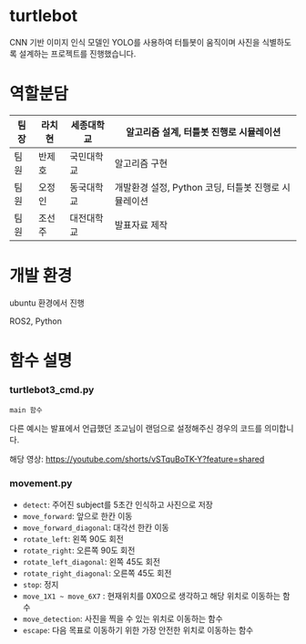# turtlebot
CNN 기반 이미지 인식 모델인 YOLO를 사용하여 터틀봇이 움직이며 사진을 식별하도록 설계하는 프로젝트를 진행했습니다.

# 역할분담

| 팀장 | 라치현 | 세종대학교 | 알고리즘 설계, 터틀봇 진행로 시뮬레이션 |
| --- | --- | --- | --- |
| 팀원 | 반제호 | 국민대학교 | 알고리즘 구현 |
| 팀원 | 오정인 | 동국대학교 | 개발환경 설정, Python 코딩, 터틀봇 진행로 시뮬레이션 |
| 팀원 | 조선주 | 대전대학교 | 발표자료 제작 |

# 개발 환경

ubuntu 환경에서 진행

ROS2, Python

# 함수 설명

### turtlebot3_cmd.py

`main 함수`

다른 예시는 발표에서 언급했던 조교님이 랜덤으로 설정해주신 경우의 코드를 의미합니다.

해당 영상: https://youtube.com/shorts/vSTquBoTK-Y?feature=shared

### movement.py

- `detect`: 주어진 subject를 5초간 인식하고 사진으로 저장
- `move_forward`: 앞으로 한칸 이동
- `move_forward_diagonal`: 대각선 한칸 이동
- `rotate_left`: 왼쪽 90도 회전
- `rotate_right`: 오른쪽 90도 회전
- `rotate_left_diagonal`: 왼쪽  45도 회전
- `rotate_right_diagonal`: 오른쪽 45도 회전
- `stop`: 정지
- `move_1X1 ~ move_6X7` : 현재위치를 0X0으로 생각하고 해당 위치로 이동하는 함수
- `move_detection`: 사진을 찍을 수 있는 위치로 이동하는 함수
- `escape`: 다음 목표로 이동하기 위한 가장 안전한 위치로 이동하는 함수
